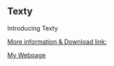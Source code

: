 ## Texty

Introducing Texty <a href="https://raw.githubusercontent.com/bextdev/Texty/refs/heads/main/assets/texty-photoaidcom-cropped.png">

More information & Download link:

<a href="https://sites.google.com/view/ai2extensionbextdevnew/texty">My Webpage</a>
